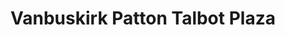 ---
title: "Vanbuskirk Patton Talbot Plaza"
url: /fort-lupton/vanbuskirk-patton-talbot-plaza/
shop: Einkaufszentrum
---